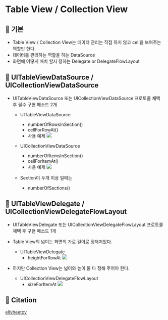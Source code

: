 # Table View / Collection View

## 🍎 기본
- Table View / Collection View는 데이터 관리는 직접 하지 않고 cell을 보여주는 역할만 한다.
- 데이터를 관리하는 역할을 하는 DataSource
- 화면에 어떻게 배치 할지 정하는 Delegate or DelegateFlowLayout 

## 🍎 UITableViewDataSource / UICollectionViewDataSource
- UITableViewDataSource 또는 UICollectionViewDataSource 프로토콜 채택 후 필수 구현 메소드 2개
    - UITableViewDataSource
        - numberOfRowsInSection()
        - cellForRowAt()
        - 사용 예제
        ![](https://i.imgur.com/SEXErDs.png)
    - UICollectionViewDataSource
        - numberOfItemsInSection()
        - cellForItemAt()
        - 사용 예제
        ![](https://i.imgur.com/Qwc0JDb.png)

    - Section이 두개 이상 일때는
        - numberOfSections()

## 🍎 UITableViewDelegate / UICollectionViewDelegateFlowLayout
- UITableViewDelegate 또는 UICollectionViewDelegateFlowLayout 프로토콜 채택 후 구현 메소드 1개
- Table View의 넓이는 화면의 가로 길이로 정해져있다.
    - UITableViewDelegate
        - heightForRowAt
        ![](https://i.imgur.com/iOklfoa.png)

- 하지만 Collection View는 넓이와 높이 둘 다 정해 주어야 한다.
    - UICollectionViewDelegateFlowLayout
        - sizeForItemAt
        ![](https://i.imgur.com/aeT00wn.png)

## 🍎 Citation
[ellyheetov](https://velog.io/@ellyheetov/DataSource)


